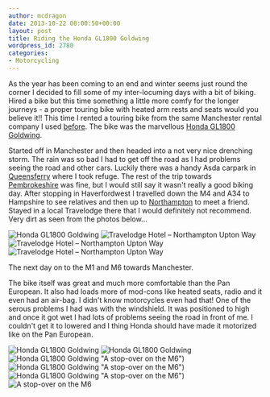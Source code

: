 ```yaml
---
author: mcdragon
date: 2013-10-22 08:00:50+00:00
layout: post
title: Riding the Honda GL1800 Goldwing
wordpress_id: 2780
categories:
- Motorcycling
---
```


As the year has been coming to an end and winter seems just round the corner I decided to fill some of my inter-locuming days with a bit of biking. Hired a bike but this time something a little more comfy for the longer journeys - a proper touring bike with heated arm rests and seats would you believe it!! This time I rented a touring bike from the same Manchester rental company I used [before](https://mcdowell.si/pre-us-trip-motorcycle-warm-up-2378.html). The bike was the marvellous [Honda GL1800 Goldwing](https://en.wikipedia.org/wiki/Honda_Gold_Wing).

Started off in Manchester and then headed into a not very nice drenching storm. The rain was so bad I had to get off the road as I had problems seeing the road and other cars. Luckily there was a handy Asda carpark in [Queensferry](https://en.wikipedia.org/wiki/Queensferry,_Flintshire) where I took refuge. The rest of the trip towards [Pembrokeshire](https://en.wikipedia.org/wiki/Pembrokeshire) was fine, but I would still say it wasn't really a good biking day. After stopping in Haverfordwest I travelled down the M4 and A34 to Hampshire to see relatives and then up to [Northampton](https://en.wikipedia.org/wiki/Northampton) to meet a friend. Stayed in a local Travelodge there that I would definitely not recommend. Very dirt as seen from the photos below...

![Honda GL1800 Goldwing](https://img.mcdowell.si/2013/10/IMG_2557-1.jpg "Honda GL1800 Goldwing")
![](https://img.mcdowell.si/2013/10/2013-10-19-12.17.41-1.jpg "Travelodge Hotel – Northampton Upton Way")
![](https://img.mcdowell.si/2013/10/2013-10-19-12.17.45-1.jpg "Travelodge Hotel – Northampton Upton Way")
![](https://img.mcdowell.si/2013/10/2013-10-19-12.17.54-1.jpg "Travelodge Hotel – Northampton Upton Way")

The next day on to the M1 and M6 towards Manchester.

The bike itself was great and much more comfortable than the Pan European. It also had loads more of mod-cons like heated seats, radio and it even had an air-bag. I didn't know motorcycles even had that! One of the serous problems I had was with the windshield. It was positioned to high and once it got wet I had lots of problems seeing the road in front of me. I couldn't get it to lowered and I thing Honda should have made it motorized like on the Pan European.


![](https://img.mcdowell.si/2013/10/IMG_2559-1.jpg "Honda GL1800 Goldwing")
![](https://img.mcdowell.si/2013/10/IMG_2558-1.jpg "Honda GL1800 Goldwing")
![](https://img.mcdowell.si/2013/10/IMG_2557-1.jpg "Honda GL1800 Goldwing") "A stop-over on the M6")
![](https://img.mcdowell.si/2013/10/IMG_2556-1.jpg "Honda GL1800 Goldwing") "A stop-over on the M6")
![](https://img.mcdowell.si/2013/10/IMG_2555-1.jpg "Honda GL1800 Goldwing") "A stop-over on the M6")
![](https://img.mcdowell.si/2013/10/2013-10-20-10.24.25-1.jpg "A stop-over on the M6")